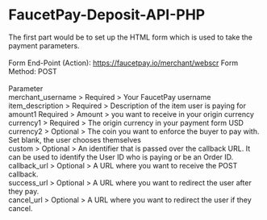 # FaucetPay-Deposit-API-PHP
The first part would be to set up the HTML form which is used to take the payment parameters.
<br><br>
Form End-Point (Action): https://faucetpay.io/merchant/webscr
Form Method: POST
<br><br>
Parameter<br>
merchant_username > Required > Your FaucetPay username<br>
item_description > Required > Description of the item user is paying for<br>
amount1	Required > Amount > you want to receive in your origin currency<br>
currency1 > Required > The origin currency in your payment form	USD<br>
currency2 > Optional > The coin you want to enforce the buyer to pay with. Set blank, the user chooses themselves<br>
custom > Optional > An identifier that is passed over the callback URL. It can be used to identify the User ID who is paying or be an Order ID.<br>
callback_url > Optional > A URL where you want to receive the POST callback.<br>
success_url > Optional > A URL where you want to redirect the user after they pay.<br>
cancel_url > Optional > A URL where you want to redirect the user if they cancel.<br>

